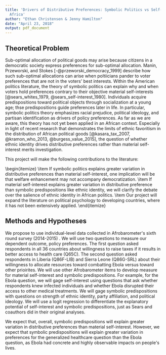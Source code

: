 ```yaml
---
title: 'Drivers of Distributive Preferences: Symbolic Politics vs Self-Interest in
  Africa'
author: "Ethan Christensen & Jenny Hamilton"
date: "April 23, 2018"
output: pdf_document
---
```


## Theoretical Problem

Sub-optimal allocation of political goods may arise because citizens in a democratic society express preferences for sub-optimal allocation. Manin, Przeworski, and Stokes [-@przeworski_democracy_1999] describe how such sub-optimal allocations can arise when poltiicians pander to voter preferences that are not in the voters' best interests. Within the American politics literature, the theory of symbolic politics can explain why and when voters hold preferences contrary to their objective material self-interests [@sears_whites_1979, @sears_self-interest_1980]. Individuals acquire predispositions toward political objects through socialization at a young age; thse predispositions guide preferences later in life. In particular, symbolic politics theory emphasizes racial prejudice, political ideology, and partisan identification as drivers of policy preferences. As far as we are aware, this theory has not yet been applied in an African context. Especially in light of recent research that demonstrates the limits of ethnic favoritism in the distribution of African political goods [@kasara_tax_2007, @kramon_who_2013, @burgess_value_2015], the question of whether ethnic identity drives distributive preferences rather than material self-interest merits investigation.

This project will make the following contributions to the literature:

\begin{itemize}
\item If symbolic politics explains greater variation in distributive preferences than material self-interest, one implication will be that welfare enhancement may not accompany democratization.
\item If material self-interest explains greater variation in distributive preference than symbolic predispositions like ethnic identity, we will clarify the debate over the salience of ethnic identity in African politics.
\item Our project will expand the literature on political psychology to developing countries, where it has not been extensively applied.
\end{itemize}


## Methods and Hypotheses

We propose to use individual-level data collected in Afrobarometer's sixth round survey (2014-2015) . We will use two questions to measure our dependent outcome, policy preferences. The first  question asked respondents in all 36 countries about willingness to raise taxes if it results in better access to health care (Q65C). The second question asked respondents in Liberia (Q86F-LIB) and Sierra Leone (Q86G-SRL) about their willingness to allocate resources toward combatting Ebola versus toward other prioirites. We will use other Afrobarometer items to develop measure for material self-interest and symbolic predispositions. For example, for the Ebola question, we will gage self-interest using questions that ask whether respondents knew infected individuals and whether Ebola disrupted their access to other medical treatments. We will gage symbolic predispositions with questions on strength of ethnic identity, party affiliation, and political ideology. We will use a logit regression to differentiate the explanatory potential of self-interest and symbolic predispositions, just as Sears and coauthors did in their original analyses. 

We expect that, overall, symbolic predispositions will explain greater variation in distributive preferences than material self-interest. However, we expect that symbolic predispositions will explain greater variation in preferences for the generalized healthcare question than the Ebola question, as Ebola had concrete and highly observable impacts on people's lives.